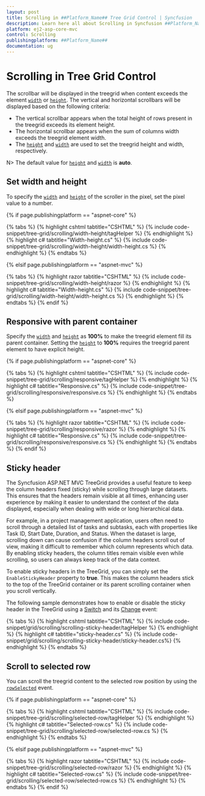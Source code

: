 ```yaml
---
layout: post
title: Scrolling in ##Platform_Name## Tree Grid Control | Syncfusion
description: Learn here all about Scrolling in Syncfusion ##Platform_Name## Tree Grid component of Syncfusion Essential JS 2 and more.
platform: ej2-asp-core-mvc
control: Scrolling
publishingplatform: ##Platform_Name##
documentation: ug
---
```


# Scrolling in Tree Grid Control

The scrollbar will be displayed in the treegrid when content exceeds the element [`width`](https://help.syncfusion.com/cr/cref_files/aspnetcore-js2/Syncfusion.EJ2~Syncfusion.EJ2.TreeGrid.TreeGrid~Width.html) or [`height`](https://help.syncfusion.com/cr/cref_files/aspnetcore-js2/Syncfusion.EJ2~Syncfusion.EJ2.TreeGrid.TreeGrid~Height.html). The vertical and horizontal scrollbars will be displayed based on the following criteria:

* The vertical scrollbar appears when the total height of rows present in the treegrid exceeds its element height.
* The horizontal scrollbar appears when the sum of columns width exceeds the treegrid element width.
* The [`height`](https://help.syncfusion.com/cr/cref_files/aspnetcore-js2/Syncfusion.EJ2~Syncfusion.EJ2.TreeGrid.TreeGrid~Height.html) and [`width`](https://help.syncfusion.com/cr/cref_files/aspnetcore-js2/Syncfusion.EJ2~Syncfusion.EJ2.TreeGrid.TreeGrid~Width.html) are used to set the treegrid height and width, respectively.

N> The default value for [`height`](https://help.syncfusion.com/cr/cref_files/aspnetcore-js2/Syncfusion.EJ2~Syncfusion.EJ2.TreeGrid.TreeGrid~Height.html) and [`width`](https://help.syncfusion.com/cr/cref_files/aspnetcore-js2/Syncfusion.EJ2~Syncfusion.EJ2.TreeGrid.TreeGrid~Width.html) is **auto**.

## Set width and height

To specify the [`width`](https://help.syncfusion.com/cr/cref_files/aspnetcore-js2/Syncfusion.EJ2~Syncfusion.EJ2.TreeGrid.TreeGrid~Width.html) and [`height`](https://help.syncfusion.com/cr/cref_files/aspnetcore-js2/Syncfusion.EJ2~Syncfusion.EJ2.TreeGrid.TreeGrid~Height.html) of the scroller in the pixel, set the pixel value to a number.

{% if page.publishingplatform == "aspnet-core" %}

{% tabs %}
{% highlight cshtml tabtitle="CSHTML" %}
{% include code-snippet/tree-grid/scrolling/width-height/tagHelper %}
{% endhighlight %}
{% highlight c# tabtitle="Width-height.cs" %}
{% include code-snippet/tree-grid/scrolling/width-height/width-height.cs %}
{% endhighlight %}
{% endtabs %}

{% elsif page.publishingplatform == "aspnet-mvc" %}

{% tabs %}
{% highlight razor tabtitle="CSHTML" %}
{% include code-snippet/tree-grid/scrolling/width-height/razor %}
{% endhighlight %}
{% highlight c# tabtitle="Width-height.cs" %}
{% include code-snippet/tree-grid/scrolling/width-height/width-height.cs %}
{% endhighlight %}
{% endtabs %}
{% endif %}

## Responsive with parent container

Specify the [`width`](https://help.syncfusion.com/cr/cref_files/aspnetcore-js2/Syncfusion.EJ2~Syncfusion.EJ2.TreeGrid.TreeGrid~Width.html) and [`height`](https://help.syncfusion.com/cr/cref_files/aspnetcore-js2/Syncfusion.EJ2~Syncfusion.EJ2.TreeGrid.TreeGrid~Height.html) as **100%** to make the treegrid element fill its parent container. Setting the [`height`](https://help.syncfusion.com/cr/cref_files/aspnetcore-js2/Syncfusion.EJ2~Syncfusion.EJ2.TreeGrid.TreeGrid~Height.html) to **100%** requires the treegrid parent element to have explicit height.

{% if page.publishingplatform == "aspnet-core" %}

{% tabs %}
{% highlight cshtml tabtitle="CSHTML" %}
{% include code-snippet/tree-grid/scrolling/responsive/tagHelper %}
{% endhighlight %}
{% highlight c# tabtitle="Responsive.cs" %}
{% include code-snippet/tree-grid/scrolling/responsive/responsive.cs %}
{% endhighlight %}
{% endtabs %}

{% elsif page.publishingplatform == "aspnet-mvc" %}

{% tabs %}
{% highlight razor tabtitle="CSHTML" %}
{% include code-snippet/tree-grid/scrolling/responsive/razor %}
{% endhighlight %}
{% highlight c# tabtitle="Responsive.cs" %}
{% include code-snippet/tree-grid/scrolling/responsive/responsive.cs %}
{% endhighlight %}
{% endtabs %}
{% endif %}

## Sticky header

The Syncfusion ASP.NET MVC TreeGrid provides a useful feature to keep the column headers fixed (sticky) while scrolling through large datasets. This ensures that the headers remain visible at all times, enhancing user experience by making it easier to understand the context of the data displayed, especially when dealing with wide or long hierarchical data.

For example, in a project management application, users often need to scroll through a detailed list of tasks and subtasks, each with properties like Task ID, Start Date, Duration, and Status. When the dataset is large, scrolling down can cause confusion if the column headers scroll out of view, making it difficult to remember which column represents which data. By enabling sticky headers, the column titles remain visible even while scrolling, so users can always keep track of the data context.

To enable sticky headers in the TreeGrid, you can simply set the `EnableStickyHeader` property to **true**. This makes the column headers stick to the top of the TreeGrid container or its parent scrolling container when you scroll vertically.

The following sample demonstrates how to enable or disable the sticky header in the TreeGrid using a [Switch](https://ej2.syncfusion.com/aspnetmvc/documentation/switch/getting-started) and its [Change](https://help.syncfusion.com/cr/aspnetmvc-js2/Syncfusion.EJ2.Buttons.Switch.html#Syncfusion_EJ2_Buttons_Switch_Change) event:

{% tabs %}
{% highlight cshtml tabtitle="CSHTML" %}
{% include code-snippet/grid/scrolling/scrolling-sticky-header/tagHelper %}
{% endhighlight %}
{% highlight c# tabtitle="sticky-header.cs" %}
{% include code-snippet/grid/scrolling/scrolling-sticky-header/sticky-header.cs%}
{% endhighlight %}
{% endtabs %}

## Scroll to selected row

You can scroll the treegrid content to the selected row position by using the [`rowSelected`](https://help.syncfusion.com/cr/cref_files/aspnetcore-js2/Syncfusion.EJ2~Syncfusion.EJ2.TreeGrid.TreeGrid~RowSelected.html) event.

{% if page.publishingplatform == "aspnet-core" %}

{% tabs %}
{% highlight cshtml tabtitle="CSHTML" %}
{% include code-snippet/tree-grid/scrolling/selected-row/tagHelper %}
{% endhighlight %}
{% highlight c# tabtitle="Selected-row.cs" %}
{% include code-snippet/tree-grid/scrolling/selected-row/selected-row.cs %}
{% endhighlight %}
{% endtabs %}

{% elsif page.publishingplatform == "aspnet-mvc" %}

{% tabs %}
{% highlight razor tabtitle="CSHTML" %}
{% include code-snippet/tree-grid/scrolling/selected-row/razor %}
{% endhighlight %}
{% highlight c# tabtitle="Selected-row.cs" %}
{% include code-snippet/tree-grid/scrolling/selected-row/selected-row.cs %}
{% endhighlight %}
{% endtabs %}
{% endif %}


